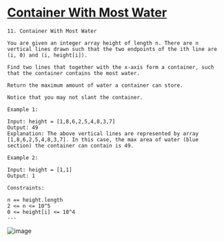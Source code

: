 # [Container With Most Water](https://leetcode.com/problems/container-with-most-water/)

    11. Container With Most Water

    You are given an integer array height of length n. There are n vertical lines drawn such that the two endpoints of the ith line are (i, 0) and (i, height[i]).

    Find two lines that together with the x-axis form a container, such that the container contains the most water.

    Return the maximum amount of water a container can store.

    Notice that you may not slant the container.

    Example 1:

    Input: height = [1,8,6,2,5,4,8,3,7]
    Output: 49
    Explanation: The above vertical lines are represented by array [1,8,6,2,5,4,8,3,7]. In this case, the max area of water (blue section) the container can contain is 49.

    Example 2:

    Input: height = [1,1]
    Output: 1

    Constraints:

    n == height.length
    2 <= n <= 10^5
    0 <= height[i] <= 10^4
    ---
![image](https://github.com/user-attachments/assets/e9811d7d-a8f0-4a04-a859-e71aa0007afd)
